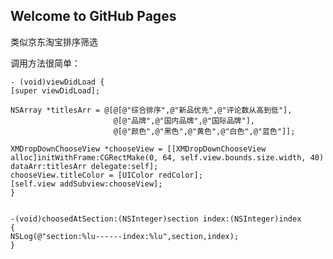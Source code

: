 ## Welcome to GitHub Pages
类似京东淘宝排序筛选

调用方法很简单：

    - (void)viewDidLoad {
    [super viewDidLoad];
    
    NSArray *titlesArr = @[@[@"综合排序",@"新品优先",@"评论数从高到低"],
                           @[@"品牌",@"国内品牌",@"国际品牌"],
                           @[@"颜色",@"黑色",@"黄色",@"白色",@"蓝色"]];
    
    XMDropDownChooseView *chooseView = [[XMDropDownChooseView alloc]initWithFrame:CGRectMake(0, 64, self.view.bounds.size.width, 40) dataArr:titlesArr delegate:self];
    chooseView.titleColor = [UIColor redColor];
    [self.view addSubview:chooseView];
    }


    -(void)choosedAtSection:(NSInteger)section index:(NSInteger)index
    {
    NSLog(@"section:%lu------index:%lu",section,index);
    }
